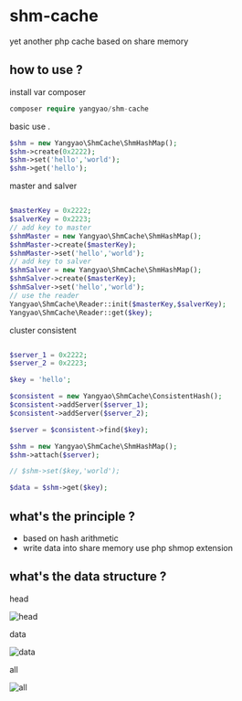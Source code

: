 # shm-cache
yet another php cache based on share memory

## how to use ?

install var composer 

```php
composer require yangyao/shm-cache
```

basic use .

```php
$shm = new Yangyao\ShmCache\ShmHashMap();
$shm->create(0x2222);
$shm->set('hello','world');
$shm->get('hello');

```

master and salver

```php

$masterKey = 0x2222;
$salverKey = 0x2223;
// add key to master
$shmMaster = new Yangyao\ShmCache\ShmHashMap();
$shmMaster->create($masterKey);
$shmMaster->set('hello','world');
// add key to salver
$shmSalver = new Yangyao\ShmCache\ShmHashMap();
$shmSalver->create($masterKey);
$shmSalver->set('hello','world');
// use the reader
Yangyao\ShmCache\Reader::init($masterKey,$salverKey);
Yangyao\ShmCache\Reader::get($key);

```
cluster consistent

```php

$server_1 = 0x2222;
$server_2 = 0x2223;

$key = 'hello';

$consistent = new Yangyao\ShmCache\ConsistentHash();
$consistent->addServer($server_1);
$consistent->addServer($server_2);

$server = $consistent->find($key);

$shm = new Yangyao\ShmCache\ShmHashMap();
$shm->attach($server);

// $shm->set($key,'world');

$data = $shm->get($key);


```

## what's the principle ?

- based on hash arithmetic
- write data into share memory use php shmop extension 

## what's the data structure ?

head 

![head](https://user-images.githubusercontent.com/5866775/55677531-2965bb00-591c-11e9-8527-cde171b53b28.png)

data 

![data](https://user-images.githubusercontent.com/5866775/55677532-29fe5180-591c-11e9-8a37-5eb8682fe46e.png)

all

![all](https://user-images.githubusercontent.com/5866775/55725786-f5d08100-5a40-11e9-805e-e2dfa3c6cdd6.png)







